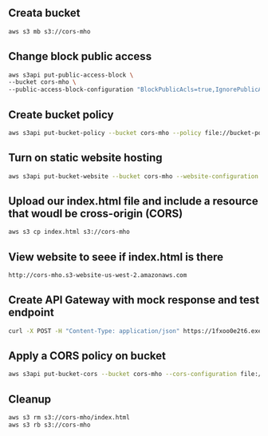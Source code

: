 ## Creata bucket
```sh
aws s3 mb s3://cors-mho
```

## Change block public access
```sh
aws s3api put-public-access-block \
--bucket cors-mho \
--public-access-block-configuration "BlockPublicAcls=true,IgnorePublicAcls=true,BlockPublicPolicy=false,RestrictPublicBuckets=false"
```

## Create bucket policy
```sh
aws s3api put-bucket-policy --bucket cors-mho --policy file://bucket-policy.json
```

## Turn on static website hosting
```sh
aws s3api put-bucket-website --bucket cors-mho --website-configuration file://website.json
```

## Upload our index.html file and include a resource that woudl be cross-origin (CORS)
```sh
aws s3 cp index.html s3://cors-mho
```

## View website to seee if index.html is there
```sh
http://cors-mho.s3-website-us-west-2.amazonaws.com
```

## Create API Gateway with mock response and test endpoint
```sh
curl -X POST -H "Content-Type: application/json" https://1fxoo0e2t6.execute-api.us-west-2.amazonaws.com/prod/hello
```

## Apply a CORS policy on bucket
```sh
aws s3api put-bucket-cors --bucket cors-mho --cors-configuration file://cors.json
```


## Cleanup
```sh
aws s3 rm s3://cors-mho/index.html
aws s3 rb s3://cors-mho
```